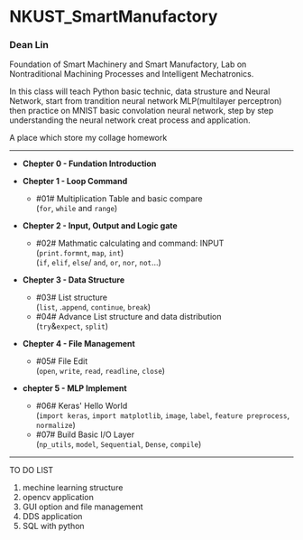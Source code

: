 # NKUST_SmartManufactory
### Dean Lin  
Foundation of Smart Machinery and Smart Manufactory, Lab on Nontraditional Machining Processes and Intelligent Mechatronics.  

In this class will teach Python basic technic, data strusture and Neural Network, start from trandition neural network MLP(multilayer perceptron) then practice on MNIST basic convolation neural network, step by step understanding the neural network creat process and application.

A place which store my collage homework

-------------------------------------------
- **Chepter 0 - Fundation Introduction** 

- **Chepter 1 - Loop Command**  
    
  - #01# Multiplication Table and basic compare  
(`for`, `while` and `range`)

- **Chepter 2 - Input, Output and Logic gate**  

  - #02# Mathmatic calculating and command: INPUT  
(`print.formnt`, `map`, `int`)  
(`if`, `elif`, `else`/ `and`, `or`, `nor`, `not`...)  

- **Chepter 3 - Data Structure**  
   - #03# List structure  
(`list`, .`append`, `continue`, `break`)
   - #04# Advance List structure and data distribution  
(`try`&`expect`, `split`)
         
- **Chepter 4 - File Management**
   - #05# File Edit  
(`open`, `write`, `read`, `readline`, `close`)  

- **chepter 5 - MLP Implement**  
   - #06# Keras' Hello World  
(`import keras`, `import matplotlib`, `image`, `label`, `feature preprocess`, `normalize`)  
   - #07# Build Basic I/O Layer  
(`np_utils`, `model`, `Sequential`, `Dense`, `compile`)  


-----------------------------------
TO DO LIST
1. mechine learning structure
2. opencv application
3. GUI option and file management
4. DDS application
5. SQL with python
